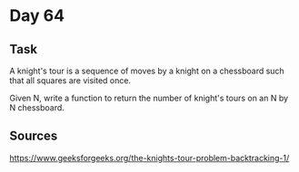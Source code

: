 # Day 64
## Task
A knight's tour is a sequence of moves by a knight on a chessboard such that all squares are visited once.

Given N, write a function to return the number of knight's tours on an N by N chessboard.
## Sources
<https://www.geeksforgeeks.org/the-knights-tour-problem-backtracking-1/>